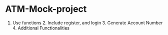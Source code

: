 # ATM-Mock-project
  1. Use functions  2. Include register, and login  3. Generate Account Number  4. Additional Functionalities
